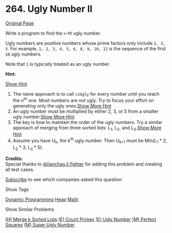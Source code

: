 # 264. Ugly Number II

[Original Page](https://leetcode.com/problems/ugly-number-ii/)

Write a program to find the `n`-th ugly number.

Ugly numbers are positive numbers whose prime factors only include `2, 3, 5`. For example, `1, 2, 3, 4, 5, 6, 8, 9, 10, 12` is the sequence of the first `10` ugly numbers.

Note that `1` is typically treated as an ugly number.

**Hint:**

[Show Hint](#)

1.  The naive approach is to call `isUgly` for every number until you reach the n<sup>th</sup> one. Most numbers are _not_ ugly. Try to focus your effort on generating only the ugly ones.[Show More Hint](#)
2.  An ugly number must be multiplied by either 2, 3, or 5 from a smaller ugly number.[Show More Hint](#)
3.  The key is how to maintain the order of the ugly numbers. Try a similar approach of merging from three sorted lists: L<sub>1</sub>, L<sub>2</sub>, and L<sub>3</sub>.[Show More Hint](#)
4.  Assume you have U<sub>k</sub>, the k<sup>th</sup> ugly number. Then U<sub>k+1</sub> must be Min(L<sub>1</sub> * 2, L<sub>2</sub> * 3, L<sub>3</sub> * 5).

**Credits:**  
Special thanks to [@jianchao.li.fighter](https://leetcode.com/discuss/user/jianchao.li.fighter) for adding this problem and creating all test cases.

<div>

[Subscribe](/subscribe/) to see which companies asked this question

</div>

<div>

<div id="tags" class="btn btn-xs btn-warning">Show Tags</div>

<span class="hidebutton">[Dynamic Programming](/tag/dynamic-programming/) [Heap](/tag/heap/) [Math](/tag/math/)</span></div>

<div>

<div id="similar" class="btn btn-xs btn-warning">Show Similar Problems</div>

<span class="hidebutton">[(H) Merge k Sorted Lists](/problems/merge-k-sorted-lists/) [(E) Count Primes](/problems/count-primes/) [(E) Ugly Number](/problems/ugly-number/) [(M) Perfect Squares](/problems/perfect-squares/) [(M) Super Ugly Number](/problems/super-ugly-number/)</span></div>